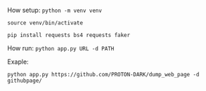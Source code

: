 How setup:
`python -m venv venv`

`source venv/bin/activate`

`pip install requests bs4 requests faker`

How run:
`python app.py URL -d PATH`

Exaple:

`python app.py https://github.com/PROTON-DARK/dump_web_page -d githubpage/`
